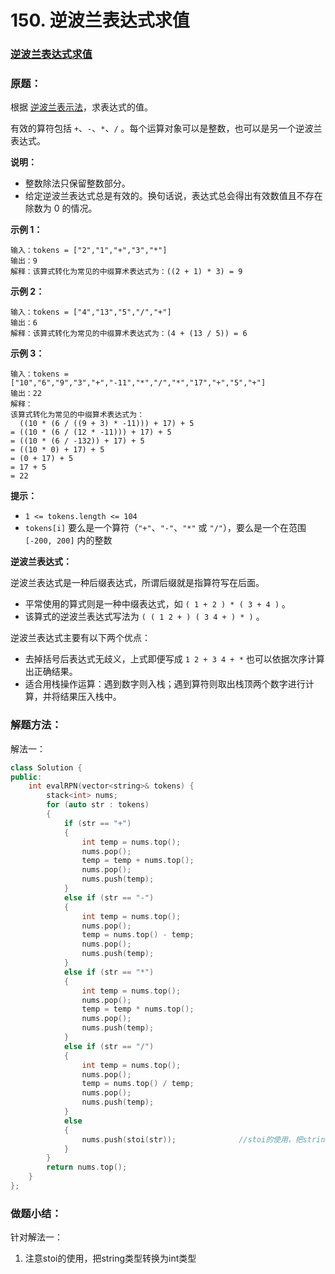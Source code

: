 # 150. 逆波兰表达式求值

### [逆波兰表达式求值](https://leetcode-cn.com/problems/evaluate-reverse-polish-notation/)

### 原题：

根据 [逆波兰表示法](https://baike.baidu.com/item/%E9%80%86%E6%B3%A2%E5%85%B0%E5%BC%8F/128437)，求表达式的值。

有效的算符包括 `+`、`-`、`*`、`/` 。每个运算对象可以是整数，也可以是另一个逆波兰表达式。

**说明：**

* 整数除法只保留整数部分。
* 给定逆波兰表达式总是有效的。换句话说，表达式总会得出有效数值且不存在除数为 0 的情况。

**示例 1：**

```
输入：tokens = ["2","1","+","3","*"]
输出：9
解释：该算式转化为常见的中缀算术表达式为：((2 + 1) * 3) = 9
```

**示例 2：**

```
输入：tokens = ["4","13","5","/","+"]
输出：6
解释：该算式转化为常见的中缀算术表达式为：(4 + (13 / 5)) = 6
```

**示例 3：**

```
输入：tokens = ["10","6","9","3","+","-11","*","/","*","17","+","5","+"]
输出：22
解释：
该算式转化为常见的中缀算术表达式为：
  ((10 * (6 / ((9 + 3) * -11))) + 17) + 5
= ((10 * (6 / (12 * -11))) + 17) + 5
= ((10 * (6 / -132)) + 17) + 5
= ((10 * 0) + 17) + 5
= (0 + 17) + 5
= 17 + 5
= 22
```

**提示：**

* `1 <= tokens.length <= 104`
* `tokens[i]` 要么是一个算符（`"+"`、`"-"`、`"*"` 或 `"/"`），要么是一个在范围 `[-200, 200]` 内的整数

**逆波兰表达式：**

逆波兰表达式是一种后缀表达式，所谓后缀就是指算符写在后面。

* 平常使用的算式则是一种中缀表达式，如 `( 1 + 2 ) * ( 3 + 4 )` 。
* 该算式的逆波兰表达式写法为 `( ( 1 2 + ) ( 3 4 + ) * )` 。

逆波兰表达式主要有以下两个优点：

* 去掉括号后表达式无歧义，上式即便写成 `1 2 + 3 4 + *` 也可以依据次序计算出正确结果。
* 适合用栈操作运算：遇到数字则入栈；遇到算符则取出栈顶两个数字进行计算，并将结果压入栈中。

### 解题方法：

解法一：

```cpp
class Solution {
public:
    int evalRPN(vector<string>& tokens) {
        stack<int> nums;
        for (auto str : tokens)
        {
            if (str == "+")
            {
                int temp = nums.top();
                nums.pop();
                temp = temp + nums.top();
                nums.pop();
                nums.push(temp);
            }
            else if (str == "-")
            {
                int temp = nums.top();
                nums.pop();
                temp = nums.top() - temp;
                nums.pop();
                nums.push(temp);
            }
            else if (str == "*")
            {
                int temp = nums.top();
                nums.pop();
                temp = temp * nums.top();
                nums.pop();
                nums.push(temp);
            }
            else if (str == "/")
            {
                int temp = nums.top();
                nums.pop();
                temp = nums.top() / temp;
                nums.pop();
                nums.push(temp);
            }
            else
            {
                nums.push(stoi(str));              //stoi的使用，把string转为int
            }
        }
        return nums.top();
    }
};
```

### 做题小结：

针对解法一：

1. 注意stoi的使用，把string类型转换为int类型
